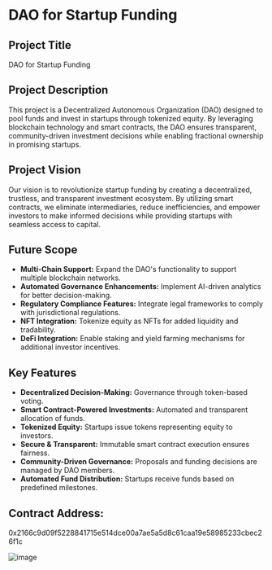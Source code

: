 
# DAO for Startup Funding

## Project Title
DAO for Startup Funding

## Project Description
This project is a Decentralized Autonomous Organization (DAO) designed to pool funds and invest in startups through tokenized equity. By leveraging blockchain technology and smart contracts, the DAO ensures transparent, community-driven investment decisions while enabling fractional ownership in promising startups.

## Project Vision
Our vision is to revolutionize startup funding by creating a decentralized, trustless, and transparent investment ecosystem. By utilizing smart contracts, we eliminate intermediaries, reduce inefficiencies, and empower investors to make informed decisions while providing startups with seamless access to capital.

## Future Scope
- **Multi-Chain Support:** Expand the DAO's functionality to support multiple blockchain networks.
- **Automated Governance Enhancements:** Implement AI-driven analytics for better decision-making.
- **Regulatory Compliance Features:** Integrate legal frameworks to comply with jurisdictional regulations.
- **NFT Integration:** Tokenize equity as NFTs for added liquidity and tradability.
- **DeFi Integration:** Enable staking and yield farming mechanisms for additional investor incentives.

## Key Features
- **Decentralized Decision-Making:** Governance through token-based voting.
- **Smart Contract-Powered Investments:** Automated and transparent allocation of funds.
- **Tokenized Equity:** Startups issue tokens representing equity to investors.
- **Secure & Transparent:** Immutable smart contract execution ensures fairness.
- **Community-Driven Governance:** Proposals and funding decisions are managed by DAO members.
- **Automated Fund Distribution:** Startups receive funds based on predefined milestones.

## Contract Address:
0x2166c9d09f5228841715e514dce00a7ae5a5d8c61caa19e58985233cbec26f1c

![image](https://github.com/user-attachments/assets/efe652f6-9545-45b6-af61-a622da28411f)
